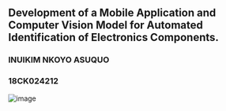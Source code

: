 ## Development of a Mobile Application and Computer Vision Model for Automated Identification of Electronics Components.
### INUIKIM NKOYO ASUQUO
### 18CK024212

![image](https://github.com/InuikimNkoyo/Electronic-Component-Identifier/assets/100963489/418dd1d3-e7c7-4054-af52-1e706b0afaec)



